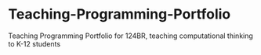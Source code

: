 # Teaching-Programming-Portfolio
Teaching Programming Portfolio for 124BR, teaching computational thinking to K-12 students

